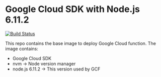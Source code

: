 Google Cloud SDK with Node.js 6.11.2
====================================
[![Build Status](https://travis-ci.org/ert78gb/gcf-ci.svg?branch=master)](https://travis-ci.org/ert78gb/gcf-ci)

This repo contains the base image to deploy Google Cloud function.
The image contains:
 - Google Cloud SDK
 - nvm -> Node version manager
 - node.js 6.11.2 -> This version used by GCF
